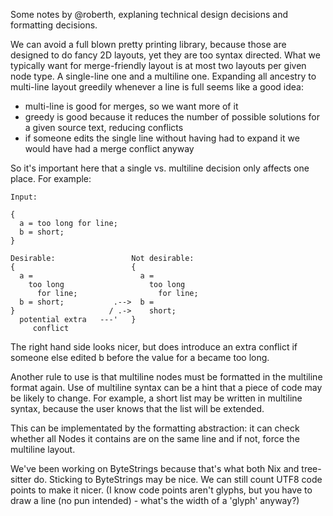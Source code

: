 
Some notes by @roberth, explaning technical design decisions and formatting
decisions.

We can avoid a full blown pretty printing library, because
those are designed to do fancy 2D layouts, yet they are too syntax
directed. What we typically want for merge-friendly layout is at
most two layouts per given node type. A single-line one and a
multiline one. Expanding all ancestry to multi-line layout greedily
whenever a line is full seems like a good idea:
  - multi-line is good for merges, so we want more of it
  - greedy is good because it reduces the number of possible
    solutions for a given source text, reducing conflicts
  - if someone edits the single line without having had to expand it
    we would have had a merge conflict anyway

So it's important here that a single vs. multiline decision only
affects one place. For example:

    Input:
  
    {
      a = too long for line;
      b = short;
    }

    Desirable:                 Not desirable:
    {                          {
      a =                        a =
        too long                   too long
          for line;                  for line;
      b = short;           .-->  b =
    }                     / .->    short;
      potential extra   ---'   }
         conflict

The right hand side looks nicer, but does introduce an extra conflict
if someone else edited b before the value for a became too long.

Another rule to use is that multiline nodes must be formatted in the
multiline format again. Use of multiline syntax can be a hint that a
piece of code may be likely to change. For example, a short list may
be written in multiline syntax, because the user knows that the list will
be extended.

This can be implementated by the formatting abstraction: it can check
whether all Nodes it contains are on the same line and if not, force
the multiline layout.

We've been working on ByteStrings because that's what both Nix and
tree-sitter do. Sticking to ByteStrings may be nice. We can still
count UTF8 code points to make it nicer. (I know code points aren't
glyphs, but you have to draw a line (no pun intended) - what's the width
of a 'glyph' anyway?)
